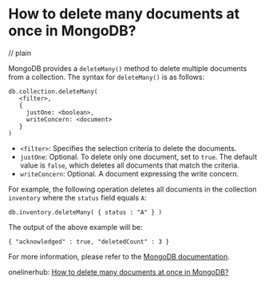 # How to delete many documents at once in MongoDB?
// plain

MongoDB provides a `deleteMany()` method to delete multiple documents from a collection. The syntax for `deleteMany()` is as follows:

```
db.collection.deleteMany(
   <filter>,
   {
     justOne: <boolean>,
     writeConcern: <document>
   }
)
```

- `<filter>`: Specifies the selection criteria to delete the documents.
- `justOne`: Optional. To delete only one document, set to `true`. The default value is `false`, which deletes all documents that match the criteria.
- `writeConcern`: Optional. A document expressing the write concern.

For example, the following operation deletes all documents in the collection `inventory` where the `status` field equals `A`:

```
db.inventory.deleteMany( { status : "A" } )
```

The output of the above example will be:

```
{ "acknowledged" : true, "deletedCount" : 3 }
```

For more information, please refer to the [MongoDB documentation](https://docs.mongodb.com/manual/reference/method/db.collection.deleteMany/).

onelinerhub: [How to delete many documents at once in MongoDB?](https://onelinerhub.com/mongodb/how-to-delete-many-documents-at-once-in-mongodb)